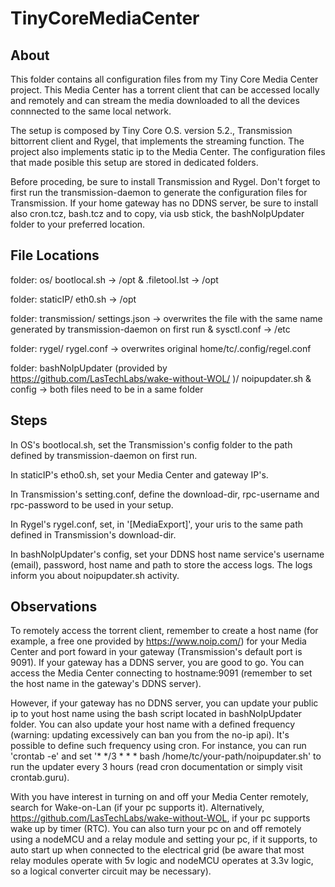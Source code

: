 # TinyCoreMediaCenter

## About

This folder contains all configuration files from my Tiny Core Media Center project. This Media Center has a torrent client that can be accessed locally and remotely and can stream the media downloaded to all the devices connnected to the same local network.

The setup is composed by Tiny Core O.S. version 5.2., Transmission bittorrent client and Rygel, that implements the streaming function. The project also implements static ip to the Media Center. The configuration files that made posible this setup are stored in dedicated folders.

Before proceding, be sure to install Transmission and Rygel. Don't forget to first run the transmission-daemon to generate the configuration files for Transmission. If your home gateway has no DDNS server, be sure to install also cron.tcz, bash.tcz and to copy, via usb stick, the bashNoIpUpdater folder to your preferred location.

## File Locations

folder: os/
	bootlocal.sh -> /opt &
	.filetool.lst -> /opt

folder: staticIP/
	eth0.sh -> /opt

folder: transmission/
	settings.json -> overwrites the file with the same name generated by transmission-daemon on first run &
	sysctl.conf -> /etc

folder: rygel/
	rygel.conf -> overwrites original home/tc/.config/regel.conf

folder: bashNoIpUpdater (provided by https://github.com/LasTechLabs/wake-without-WOL/ )/
	noipupdater.sh &
	config -> both files need to be in a same folder


## Steps

In OS's bootlocal.sh, set the Transmission's config folder to the path defined by transmission-daemon on first run.

In staticIP's etho0.sh, set your Media Center and gateway IP's.

In Transmission's setting.conf, define the download-dir, rpc-username and rpc-password to be used in your setup.

In Rygel's rygel.conf, set, in '[MediaExport]', your uris to the same path defined in Transmission's download-dir.

In bashNoIpUpdater's config, set your DDNS host name service's username (email), password, host name and path to store the access logs. The logs inform you about noipupdater.sh activity.

## Observations

To remotely access the torrent client, remember to create a host name (for example, a free one provided by https://www.noip.com/) for your Media Center and port foward in your gateway (Transmission's default port is 9091). If your gateway has a DDNS server, you are good to go. You can access the Media Center connecting to hostname:9091 (remember to set the host name in the gateway's DDNS server).

However, if your gateway has no DDNS server, you can update your public ip to yout host name using the bash script located in bashNoIpUpdater folder. You can also update your host name with a defined frequency (warning: updating excessively can ban you from the no-ip api). It's possible to define such frequency using cron.
For instance, you can run 'crontab -e' and set '* */3 * * * bash /home/tc/your-path/noipupdater.sh' to run the updater every 3 hours (read cron documentation or simply visit crontab.guru).

With you have interest in turning on and off your Media Center remotely, search for Wake-on-Lan (if your pc supports it). Alternatively, https://github.com/LasTechLabs/wake-without-WOL, if your pc supports wake up by timer (RTC). You can also turn your pc on and off remotely using a nodeMCU and a relay module and setting your pc, if it supports, to auto start up when connected to the electrical grid (be aware that most relay modules operate with 5v logic and nodeMCU operates at 3.3v logic, so a logical converter circuit may be necessary).
